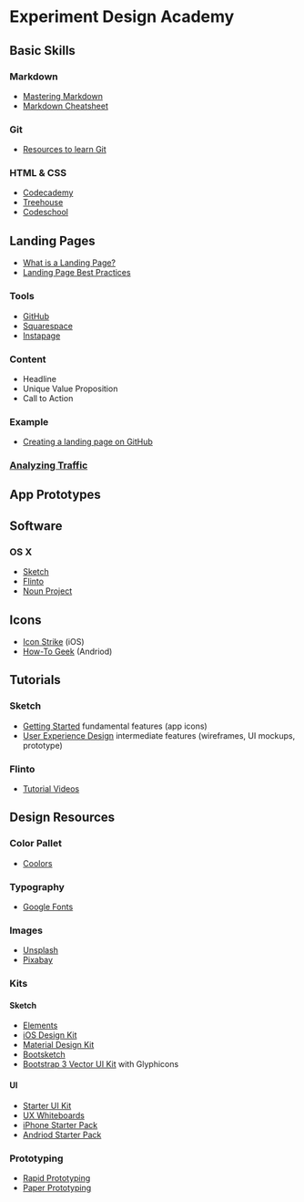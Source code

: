 # Experiment Design Academy

## Basic Skills
### Markdown
* [Mastering Markdown](https://guides.github.com/features/mastering-markdown/)
* [Markdown Cheatsheet](https://github.com/adam-p/markdown-here/wiki/Markdown-Cheatsheet)

### Git
* [Resources to learn Git](https://try.github.io/)

### HTML & CSS
* [Codecademy](https://www.codecademy.com/)
* [Treehouse](https://teamtreehouse.com/)
* [Codeschool](https://www.pluralsight.com/codeschool)

## Landing Pages
* [What is a Landing Page?](https://unbounce.com/landing-page-articles/what-is-a-landing-page/)
* [Landing Page Best Practices](https://unbounce.com/landing-page-articles/landing-page-best-practices/)

### Tools
* [GitHub](https://github.com/)
* [Squarespace](https://www.squarespace.com/)
* [Instapage](https://instapage.com/)

### Content
* Headline
* Unique Value Proposition
* Call to Action

### Example
* [Creating a landing page on GitHub](https://github.com/experimentdesignacademy/experimentdesignacademy.github.io/blob/master/landing.md)

### [Analyzing Traffic](https://github.com/experimentdesignacademy/experimentdesignacademy.github.io/blob/master/analytics.md)

## App Prototypes

## Software
### OS X
* [Sketch](https://www.sketchapp.com/)
* [Flinto](https://www.flinto.com/)
* [Noun Project](https://thenounproject.com/for-mac/)

## Icons
* [Icon Strike](https://www.flinto.com/strike) (iOS)
* [How-To Geek](https://www.howtogeek.com/196087/how-to-add-websites-to-the-home-screen-on-any-smartphone-or-tablet/) (Andriod)

## Tutorials
### Sketch  
* [Getting Started](http://sketchmaster.com/#course-2) fundamental features (app icons)
* [User Experience Design](http://sketchmaster.com/#course-2) intermediate features (wireframes, UI mockups, prototype)
### Flinto
* [Tutorial Videos](https://www.flinto.com/learn/tutorial_videos)

## Design Resources
### Color Pallet
* [Coolors](https://coolors.co/ff6200-ffbfa6-ffdccd-ffffff-ff8e5e)

### Typography
* [Google Fonts](https://fonts.google.com/)

### Images
* [Unsplash](https://unsplash.com/)
* [Pixabay](https://pixabay.com/)

### Kits
#### Sketch
* [Elements](https://sketchapp.com/elements)
* [iOS Design Kit](https://iosdesignkit.io/)
* [Material Design Kit](https://materialdesignkit.com/)
* [Bootsketch](https://www.bootsketch.com/)
* [Bootstrap 3 Vector UI Kit](http://bootstrapuikit.com/) with Glyphicons

#### UI
* [Starter UI Kit](https://www.playtemplate.com/products/starter-kit)
* [UX Whiteboards](http://www.uxwhiteboards.com/)
* [iPhone Starter Pack](https://www.uistencils.com/products/the-ui-stencils-starter-pack?variant=690677433)
* [Andriod Starter Pack](https://www.uistencils.com/products/the-ui-stencils-starter-pack?variant=1600363588)

### Prototyping
* [Rapid Prototyping](http://www.designkit.org/methods/26)
* [Paper Prototyping](https://www.uxpin.com/studio/blog/paper-prototyping-the-practical-beginners-guide/)
